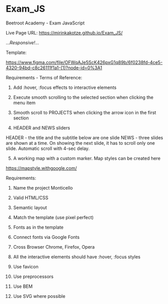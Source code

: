# Exam_JS
Beetroot Academy - Exam JavaScript

Live Page URL: https://mirinkakotze.github.io/Exam_JS/

...*Responsive!*...

Template:

https://www.figma.com/file/OFWqAJe5ScK426pxG1q89b/6f0238fd-4ce5-4320-94bd-c8c26111f1a1-(1)?node-id=0%3A1

Requirements - Terms of Reference:

1. Add :hover, :focus effects to interactive elements

2. Execute smooth scrolling to the selected section when clicking the menu item

3. Smooth scroll to PROJECTS when clicking the arrow icon in the first section

4. HEADER and NEWS sliders

HEADER - the title and the subtitle below are one slide
NEWS - three slides are shown at a time. On showing the next slide, it has to
scroll only one slide. Automatic scroll with 4-sec delay.

5. A working map with a custom marker. Map styles can be created here

https://mapstyle.withgoogle.com/ 

Requirements:

1. Name the project Monticello

2. Valid HTML/CSS

3. Semantic layout

4. Match the template (use pixel perfect)

1. Fonts as in the template

2. Connect fonts via Google Fonts

5. Cross Browser Chrome, Firefox, Opera

6. All the interactive elements should have :hover, :focus styles

7. Use favicon

8. Use preprocessors

9. Use BEM

10. Use SVG where possible
